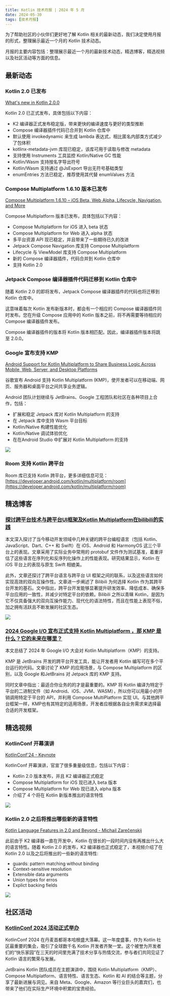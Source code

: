 ```yaml
---
title: Kotlin 技术月报 | 2024 年 5 月
date: 2024-05-30
tags: [技术月报]
---
```


为了帮助社区的小伙伴们更好地了解 Kotlin 相关的最新动态，我们决定使用月报的形式，整理展示最近一个月的 Kotlin 技术动态。

月报的主要内容包括：整理展示最近一个月的最新技术动态，精选博客，精选视频以及社区活动等方面的信息。

## 最新动态
### Kotlin 2.0 已发布
[What's new in Kotlin 2.0.0](https://kotlinlang.org/docs/whatsnew20.html)

Kotlin 2.0 已正式发布，具体包括以下内容：

- K2 编译器正式发布稳定版，带来更快的编译速度与更好的类型推断
- Compose 编译器插件代码已合并到 Kotlin 仓库中
- 默认使用 invokedynamic 来生成 lambda 表达式，相比匿名内部类方式减少了包体积
- kotlinx-metadata-jvm 库现已稳定，该库可用于读取与修改 metadata
- 支持使用 Instruments 工具监控 Kotlin/Native GC 性能
- Kotlin/Wasm 支持按名字导出符号
- Kotlin/Wasm 支持通过 @JsExport 导出无符号基础类型
- enumEntries<T> 方法已稳定，推荐使用其代替 enumValues<T> 方法

### Compose Multiplatform 1.6.10 版本已发布
[Compose Multiplatform 1.6.10 – iOS Beta, Web Alpha, Lifecycle, Navigation, and More](https://blog.jetbrains.com/kotlin/2024/05/compose-multiplatform-1-6-10-ios-beta/)

Compose Multiplatform 版本已发布，具体包括以下内容：

- Compose Multiplatform for iOS 进入 beta 状态
- Compose Multiplatform for Web 进入 alpha 状态
- 多平台资源 API 现已稳定，并且带来了一些期待已久的改进
- Jetpack Compose Navigation 库支持 Compose Multiplatform
- Lifecycle 与 ViewModel 库支持 Compose Multiplatform
- 新的 Compose 编译器插件，代码合并到 Kotlin 仓库中
- 支持 Kotlin 2.0

### Jetpack Compose 编译器插件代码迁移到 Kotlin 仓库中
随着 Kotlin 2.0 的即将发布，Jetpack Compose 编译器插件的代码也将迁移到 Kotlin 仓库中。

这意味着每次 Kotlin 发布新版本时，都会有一个相应的 Compose 编译器插件同时发布。您在升级 Compose 应用中的 Kotlin 版本之前，将不再需要等待相应的 Compose 编译器插件发布。

Compose 编译器插件的版本将 Kotlin 版本相匹配。因此，编译器插件版本将跳至 2.0.0。

### Google 宣布支持 KMP
[Android Support for Kotlin Multiplatform to Share Business Logic Across Mobile, Web, Server, and Desktop Platforms](https://android-developers.googleblog.com/2024/05/android-support-for-kotlin-multiplatform-to-share-business-logic-across-mobile-web-server-desktop.html)

谷歌宣布 Android 支持 Kotlin Multiplatform (KMP)，使开发者可以在移动端、网页、服务器和桌面平台之间共享业务逻辑。

Android 团队计划继续与 JetBrains、Google 工程团队和社区在各种项目上合作，包括：

- 扩展和稳定 Jetpack 库对 Kotlin Multiplatform 的支持
- 在 Jetpack 库中支持 Wasm 平台目标
- Kotlin/Native 构建性能优化
- Kotlin/Native 调试体验优化
- 在在Android Studio 中扩展对 Kotlin Multiplatform 的支持

![](https://raw.gitmirror.com/RicardoJiang/resource/main/2024/may/p6.png)

### Room 支持 Kotlin 跨平台
Room 库已支持 Kotlin 跨平台，更多详细信息可见：[https://developer.android.com/kotlin/multiplatform/room](https://developer.android.com/kotlin/multiplatform/room)

## 精选博客
### [探讨跨平台技术与跨平台UI框架及Kotlin Multiplatform在bilibili的实践](https://mp.weixin.qq.com/s/b8_s1iboJMEdEvyMd59u-g)
本文深入探讨了当今移动开发领域中几种关键的跨平台编程语言（包括 Kotlin、JavaScript、Dart、C++ 和 Swift）在 iOS、Android 和 HarmonyOS 这三个平台上的表现。文章采用了实际业务中常用的 protobuf 文件作为测试基准，着重评估了这些语言在序列化和反序列化操作上的性能表现。研究结果显示，Kotlin 在 iOS 平台上的表现与原生 Swift 相媲美。

此外，文章还探讨了跨平台语言与跨平台 UI 框架之间的联系，以及这些语言如何实现高效的双向互操作性。文章进一步阐述了 Bilibili 为何选择 Kotlin 作为其跨平台开发的基石。文中指出，跨平台开发能够显著提升研发效率、降低成本、确保多平台应用的一致性，并减少对特定平台的依赖。Bilibili 之所以青睐 Kotlin，是因为它不仅具备强大的双向互操作能力、现代化的语法特性，而且在性能上表现不俗，加之拥有活跃且不断发展的社区生态。

![](https://raw.gitmirror.com/RicardoJiang/resource/main/2024/may/p5.webp)

### [2024 Google I/O 宣布正式支持 Kotlin Multiplatform ，那 KMP 是什么？它的未来在哪里？](https://juejin.cn/post/7372030889422848051)
本文总结了 2024 年 Google I/O 大会对 Kotlin Multiplatform（KMP）的支持。

KMP 是 JetBrains 开发的跨平台开发工具，能让开发者用 Kotlin 编写可在多个平台运行的代码。文章讨论了 KMP 的应用场景，与 Compose Multiplatform 的区别，以及 Google 和JetBrains 对 Jetpack 库的 KMP 支持。

同时文章中指出：最适合你业务的的才是最重要的。KMP 将 Kotlin 编译为特定于平台的二进制文件（如 Android、iOS、JVM、WASM），所以你可以用最小的开销调用特定于平台的 API，并利用 Compose MultiPlatform 实现 UI。与其他跨平台框架一样，KMP也有其特定的适用场景，开发者应根据各自业务需求来选择最合适的开发框架。

## 精选视频
### KotlinConf 开幕演讲
[KotlinConf'24 - Keynote](https://www.youtube.com/watch?v=Ar73Axsz2YA&t=1028s)

KotlinConf 开幕演讲，官宣了很多重量级信息，包括以下内容：

- Kotlin 2.0 版本发布，并且 K2 编译器正式稳定
- Compose Multiplatform for iOS 现已进入 beta 版本
- Compose Multiplatform for Web 现已进入 alpha 版本
- 介绍了 4 个将在 Kotlin 新版本推出的语言特性

![](https://raw.gitmirror.com/RicardoJiang/resource/main/2024/may/p7.png)

### Kotlin 2.0 之后将推出哪些新的语言特性
[Kotlin Language Features in 2.0 and Beyond - Michail Zarečenskij](https://www.youtube.com/watch?v=tAGJ5zJXJ7w&t=2171s)

此前由于 K2 编译器一直在开发中，Kotlin 在很长的一段时间内没有再推出什么大的语言特性。随着 Kotlin 2.0 的发布，K2 编译器也正式稳定了，本视频介绍了在 Kotlin 2.0 以及之后将推出的一些新的语言特性:

- guards: pattern matching without binding
- Context-sensitive resolution
- Extensible data arguments
- Union types for erros
- Explict backing fields

![](https://raw.gitmirror.com/RicardoJiang/resource/main/2024/may/p8.png)

## 社区活动
### [KotlinConf 2024 活动正式举办](https://mp.weixin.qq.com/s/ByNnGd0Lm_gnNb9xilE5LA)
KotlinConf 2024 在丹麦首都哥本哈根盛大落幕。这一年度盛事，作为 Kotlin 社区最重要的集会，吸引了全球数千名 Kotlin 开发者齐聚一堂。这个被誉为开发者们的“快乐家园”在三天的时间里充满了技术分享与热情交流，参与者们共同见证了 Kotlin 语言的繁荣与发展。

JetBrains Kotlin 团队成员在主题演讲中，围绕 Kotlin Multiplatform（KMP）、Compose Multiplatform、语言特性、语言生态、Kotlin 和 AI 的结合等主题，分享了最新进展与洞见。来自 Meta、Google、Amazon 等行业巨头的嘉宾们，也带来了他们在实际生产环境中积累的宝贵经验。